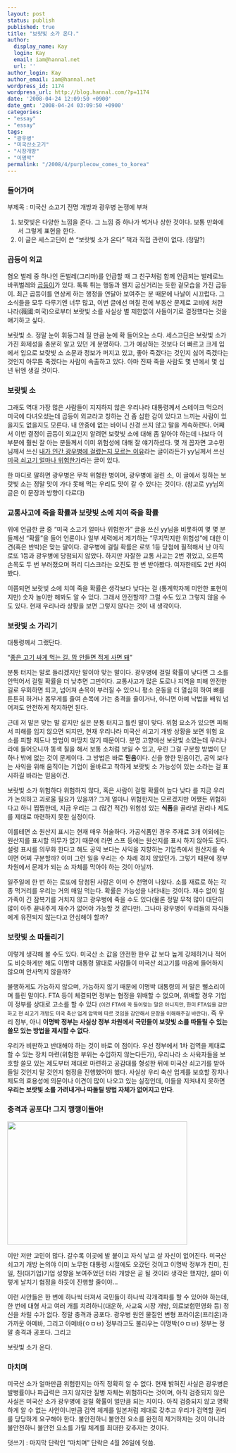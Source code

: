 ```yaml
---
layout: post
status: publish
published: true
title: "보랏빛 소가 온다."
author:
  display_name: Kay
  login: Kay
  email: iam@hannal.net
  url: ''
author_login: Kay
author_email: iam@hannal.net
wordpress_id: 1174
wordpress_url: http://blog.hannal.com/?p=1174
date: '2008-04-24 12:09:50 +0900'
date_gmt: '2008-04-24 03:09:50 +0900'
categories:
- "essay"
- "essay"
tags:
- "광우병"
- "미국산소고기"
- "시장개방"
- "이명박"
permalink: "/2008/4/purplecow_comes_to_korea"
---
```

<h3>들어가며</h3>
<p>부제목 : 미국산 소고기 전명 개방과 광우병 논쟁에 부쳐</p>
<ol>
<li>보랏빛은 다양한 느낌을 준다. 그 느낌 중 하나가 썩거나 상한 것이다. 보통 만화에서 그렇게 표현을 한다.</li>
<li>이 글은 세스고딘이 쓴 “보랏빛 소가 온다” 책과 직접 관련이 없다. (정말?)</li>
</ol>
<h3>곱등이 외교</h3>
<p>혐오 벌레 중 하나인 돈벌레(그리마)를 언급할 때 그 친구처럼 함께 언급되는 벌레로느 바퀴벌레와 <a href="http://search.daum.net/search?t__nil_searchbox=btn&w=tot&sType=tot&q=%B0%F6%B5%EE%C0%CC&search=%B0%CB%BB%F6">곱등이</a>가 있다. 톡톡 튀는 행동과 웬지 굽신거리는 듯한 겉모습을 가진 곱등이. 최근 곱등이를 연상케 하는 행정을 연달아 보여주는 분 때문에 나날이 시끄럽다. 그 소식들을 모두 다루기엔 너무 많고, 이번 글에선 며칠 전에 부동산 문제로 고비에 처한 나라(薇國:미국)으로부터 보랏빛 소를 사실상 별 제한없이 사들이기로 결정했다는 것을 얘기하고 싶다.</p>
<p>보랏빛 소. 정말 눈이 휘둥그레 질 만큼 눈에 확 들어오는 소다. 세스고딘은 보랏빛 소가 가진 화제성을 충분히 알고 있던 게 분명하다. 그가 예상하는 것보다 더 빠르고 크게 입에서 입으로 보랏빛 소 소문과 정보가 퍼지고 있고, 좋아 죽겠다는 것인지 싫어 죽겠다는 것인지 아무튼 죽겠다는 사람이 속출하고 있다. 아마 진짜 죽을 사람도 몇 년에서 몇 십 년 뒤엔 생길 것이다.</p>
<h3>보랏빛 소</h3>
<p>그래도 역대 가장 많은 사람들이 지지하지 않은 우리나라 대통령께서 스테이크 먹으러 미국에 다녀오셨는데 곱등이 외교라고 칭하는 건 좀 심한 감이 있다고 느끼는 사람이 있을지도 없을지도 모른다. 내 안중에 없는 바이니 신경 쓰지 않고 말을 계속하련다. 어째서 이번 결정이 곱등이 외교인지 알려면 보랏빛 소에 대해 좀 알아야 하는데 나보다 이 부분에 훨씬 잘 아는 분들께서 이미 위험성에 대해 잘 얘기하셨다. 몇 개 꼽자면 고수민님께서 쓰신 <a href="http://ko.usmlelibrary.com/entry/human-mad-cow-disease">내가 인간 광우병에 걸렸는지 모르는 이유</a>라는 글이라든가 yy님께서 쓰신 <a href="http://yongyeol.com/blog/entry/danger-of-american-beef">미국 쇠고기 얼마나 위험한가</a>라는 글이 있다.</p>
<p>한 마디로 말하면 광우병은 무척 위험한 병이며, 광우병에 걸린 소, 이 글에서 칭하는 보랏빛 소는 정말 맛이 가다 못해 먹는 우리도 맛이 갈 수 있다는 것이다. (참고로 yy님의 글은 이 문장과 방향이 다르다)</p>
<h3>교통사고에 죽을 확률과 보랏빛 소에 치여 죽을 확률</h3>
<p>위에 언급한 글 중 “미국 소고기 얼마나 위험한가” 글을 쓰신 yy님을 비롯하여 몇 몇 분들께선 “확률”을 들어 언론이나 일부 세력에서 제기하는 “무지막지한 위험성”에 대한 이견(혹은 반박)은 맞는 말이다. 광우병에 걸릴 확률은 로또 1등 당첨에 필적해서 난 아직 로또 1등과 광우병에 당첨되지 않았다. 하지만 자잘한 교통 사고는 2번 겪었고, 오른쪽 손목도 두 번 부러졌으며 허리 디스크라는 오진도 한 번 받아봤다. 여자한테도 2번 차여봤다.</p>
<p>이쯤되면 보랏빛 소에 치여 죽을 확률은 생각보다 낮다는 걸 (통계학자께 미안한 표현이지만) 숫자 놀이만 해봐도 알 수 있다. 그래서 안전할까? 그럴 수도 있고 그렇지 않을 수도 있다. 현재 우리나라 상황을 보면 그렇지 않다는 것이 내 생각이다.</p>
<h3>보랏빛 소 가리기</h3>
<p>대통령께서 그랬단다.</p>
<p>“<a href="http://media.daum.net/politics/dipdefen/view.html?cateid=1068&newsid=20080421210607110&cp=hani">좋은 고기 싸게 먹는 길. 맘 안들면 적게 사면 돼</a>”</p>
<p>분통 터지는 말로 들리겠지만 말이야 맞는 말이다. 광우병에 걸릴 확률이 낮다면 그 소를 안먹어서 걸릴 확률을 더 낮추면 그만이다. 교통사고가 많은 도로나 지역을 피해 안전한 길로 우회하면 되고, 넘어져 손목이 부러질 수 있으니 평소 운동을 더 열심히 하여 뼈를 튼튼히 하거나 몸무게를 줄여 손목에 가는 충격을 줄이거나, 아니면 아예 낙법을 배워 넘어져도 안전하게 착지하면 된다.</p>
<p>근데 저 말은 맞는 말 같지만 실은 분통 터지고 틀린 말이 맞다. 위험 요소가 있으면 피해서 피해를 입지 않으면 되지만, 현재 우리나라 미국산 쇠고기 개방 상황을 보면 위험 요소를 피할 제도나 방법이 마땅치 않기 때문이다. 분명 고향에선 보랏빛 소였는데 우리나라에 들어오니까 똥색 칠을 해서 보통 소처럼 보일 수 있고, 우린 그걸 구분할 방법이 단 하나 밖에 없는 것이 문제이다. 그 방법은 바로 <strong>믿음</strong>이다. 신을 향한 믿음이건, 공익 보다는 사익을 위해 움직이는 기업이 올바르고 착하게 보랏빛 소 가능성이 있는 소라는 걸 표시하길 바라는 믿음이건.</p>
<p>보랏빛 소가 위험하다 위험하지 않다, 혹은 사람이 걸릴 확률이 높다 낮다 를 지금 우리가 논의하고 괴로울 필요가 있을까? 그게 얼마나 위험한지는 모르겠지만 어쨌든 위험하다고 하니 찝찝한데, 지금 우리는 그 (많건 적건) 위험성 있는 <strong>식품</strong>을 골라낼 권리나 제도를 제대로 마련하지 못한 실정이다.</p>
<p>이를테면 소 원산지 표시는 현재 매우 허술하다. 가공식품인 경우 주재료 3개 이외에는 원산지를 표시할 의무가 없기 때문에 라면 스프 등에는 원산지를 표시 하지 않아도 된다. 설령 표시를 의무화 한다고 해도 공익 보다는 사익을 지향하는 기업측에서 원산지를 속이면 어찌 구분할까? 이미 그런 일을 우리는 수 차례 겪지 않았던가. 그렇기 때문에 정부 차원에서 문제가 되는 소 자체를 막아야 하는 것이 아닐까.</p>
<p>일주일에 한 번 하는 로또에 당첨된 사람은 이미 수 천명이 나왔다. 소를 재료로 하는 각종 먹거리를 우리는 거의 매일 먹는다. 확률은 가능성을 나타내는 것이다. 재수 없이 일가족이 긴 잠복기를 거치지 않고 광우병에 죽을 수도 있다(물론 정말 무척 많이 대단히 많이 아주 끝내주게 재수가 없어야 가능할 것 같다만). 그나마 광우병이 우리들의 자식들에게 유전되지 않는다고 안심해야 할까?</p>
<h3>보랏빛 소 따돌리기</h3>
<p>이렇게 생각해 볼 수도 있다. 미국산 소 값을 안전한 한우 값 보다 높게 강제하거나 적어도 비슷하게만 해도 이명박 대통령 말대로 사람들이 미국산 쇠고기를 마음에 들어하지 않으며 안사먹지 않을까?</p>
<p>불행하게도 가능하지 않으며, 가능하지 않기 때문에 이명박 대통령의 저 말은 뻘소리이며 틀린 말이다. FTA 등이 체결되면 정부는 협정을 위배할 수 없으며, 위배할 경우 기업이 정부를 상대로 고소를 할 수 있다 <small>(이건 FTA에 꼭 들어맞는 말은 아니지만, 한미 FTA임을 감안하고 현 쇠고기 개방도 미국 축산 업계 압박에 따르 것임을 감안해서 문장을 이해해주길 바란다)</small>. 즉 우리 정부, 아니 <strong>이명박 정부는 사실상 정부 차원에서 국민들이 보랏빛 소를 따돌릴 수 있는 쓸모 있는 방법을 제시할 수 없다</strong>.</p>
<p>우리가 비판하고 반대해야 하는 것이 바로 이 점이다. 우선 정부에서 1차 검역을 제대로 할 수 있는 장치 마련(위험한 부위는 수입하지 않는다든가), 우리나라 소 사육자들을 보호할 쓸모 있는 제도부터 제대로 마련하고 공감대를 형성한 뒤에 미국산 쇠고기를 받아들일 것인지 말 것인지 협정을 진행했어야 했다. 사실상 우리 축산 업계를 보호할 장치나 제도의 효용성에 의문이나 이견이 많이 나오고 있는 실정인데, 이들을 지켜내지 못하면 <strong>우리는 보랏빛 소를 가려내거나 따돌릴 방법 자체가 없어지고 만다</strong>.</p>
<h3>충격과 공포다! 그지 깽깽이들아!</h3>
<p class="centerphoto"><img src="http://blog.hannal.com/assets/uploads/2008/04/shocking_panic1.jpg" alt="" title="충격과 공포다! 그지 깽깽이들아!" width="408" height="280" class="alignnone size-full wp-image-1175" /></p>
<p>이만 저만 고민이 많다. 갈수록 이곳에 발 붙이고 자식 낳고 살 자신이 없어진다. 미국산 쇠고기 개방 논의야 이미 노무현 대통령 시절에도 오갔던 것이고 이명박 정부가 친미, 친일, 친(대기업)기업 성향을 보여주었던 터라 개방은 곧 될 것이라 생각은 했지만, 설마 이렇게 날치기 협정을 하듯이 진행할 줄이야...</p>
<p>이런 사안들은 한 번에 하나씩 터져서 국민들이 하나씩 각개격파를 할 수 있어야 하는데, 한 번에 대형 사고 여러 개를 치려하니(대운하, 사교육 시장 개방, 의료보험민영화 등) 정신을 차릴 수가 없다. 정말 충격과 공포다. 광우병 원인 물질인 변형 프라이온(프리온)과 가까운 아메바, 그리고 아메바(ㅇㅁㅂ) 정부라고도 불리우는 이명박(ㅇㅁㅂ) 정부는 정말 충격과 공포다. 그리고</p>
<p>보랏빛 소가 온다.</p>
<h3>마치며</h3>
<p>미국산 소가 얼마만큼 위험한지는 아직 정확히 알 수 없다. 현재 밝혀진 사실은 광우병은 발병률이나 파급력은 크지 않지만 질병 자체는 위험하다는 것이며, 아직 검증되지 않은 사실은 미국산 소가 광우병에 걸릴 확률이 얼만큼 되는 지이다. 아직 검증되지 않고 명확하게 알 수 없는 사안이니만큼 검역 체계를 일본처럼 제대로 갖추고 우리가 검역할 권리를 당당하게 요구해야 한다. 불안전하니 불안전 요소를 완전히 제거하자는 것이 아니라 불안전하니 불안전 요소를 가릴 체계를 최대한 갖추자는 것이다.</p>
<p>덧쓰기 : 마지막 단락인 “마치며” 단락은 4월 26일에 덧씀.</p>
